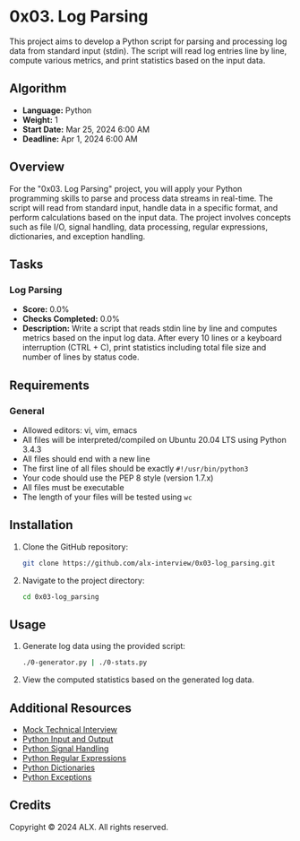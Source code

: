 # 0x03. Log Parsing

This project aims to develop a Python script for parsing and processing log data from standard input (stdin). The script will read log entries line by line, compute various metrics, and print statistics based on the input data.

## Algorithm

- **Language:** Python
- **Weight:** 1
- **Start Date:** Mar 25, 2024 6:00 AM
- **Deadline:** Apr 1, 2024 6:00 AM

## Overview

For the "0x03. Log Parsing" project, you will apply your Python programming skills to parse and process data streams in real-time. The script will read from standard input, handle data in a specific format, and perform calculations based on the input data. The project involves concepts such as file I/O, signal handling, data processing, regular expressions, dictionaries, and exception handling.

## Tasks

### Log Parsing

- **Score:** 0.0%
- **Checks Completed:** 0.0%
- **Description:** Write a script that reads stdin line by line and computes metrics based on the input log data. After every 10 lines or a keyboard interruption (CTRL + C), print statistics including total file size and number of lines by status code.

## Requirements

### General

- Allowed editors: vi, vim, emacs
- All files will be interpreted/compiled on Ubuntu 20.04 LTS using Python 3.4.3
- All files should end with a new line
- The first line of all files should be exactly `#!/usr/bin/python3`
- Your code should use the PEP 8 style (version 1.7.x)
- All files must be executable
- The length of your files will be tested using `wc`

## Installation

1. Clone the GitHub repository:

   ```bash
   git clone https://github.com/alx-interview/0x03-log_parsing.git
   ```

2. Navigate to the project directory:

   ```bash
   cd 0x03-log_parsing
   ```

## Usage

1. Generate log data using the provided script:

   ```bash
   ./0-generator.py | ./0-stats.py
   ```

2. View the computed statistics based on the generated log data.

## Additional Resources

- [Mock Technical Interview](#)
- [Python Input and Output](https://docs.python.org/3/tutorial/inputoutput.html)
- [Python Signal Handling](#https://docs.python.org/3/library/signal.html)
- [Python Regular Expressions](#https://docs.python.org/3/library/re.html)
- [Python Dictionaries](#https://docs.python.org/3/tutorial/datastructures.html#dictionaries)
- [Python Exceptions](#https://docs.python.org/3/tutorial/errors.html)

## Credits

Copyright © 2024 ALX. All rights reserved.
